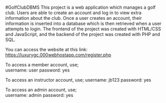 #GolfClubDBMS
This project is a web application which manages a golf club. Users are able to
create an account and log in to view extra information about the club. Once a 
user creates an account, their information is inserted into a database which
is then retrieved when a user attempts to login. The frontend of the project
was created with HTML/CSS and JavaScript, and the backend of the project was
created with PHP and SQL. 


You can access the website at this link:
https://luxurygc.000webhostapp.com/register.php

To access a member account, use;  
username: user
  password: yes

To access an instructor account, use; 
username: jb123
  password: yes

To access an admin account, use;  
username: admin
  password: yes
